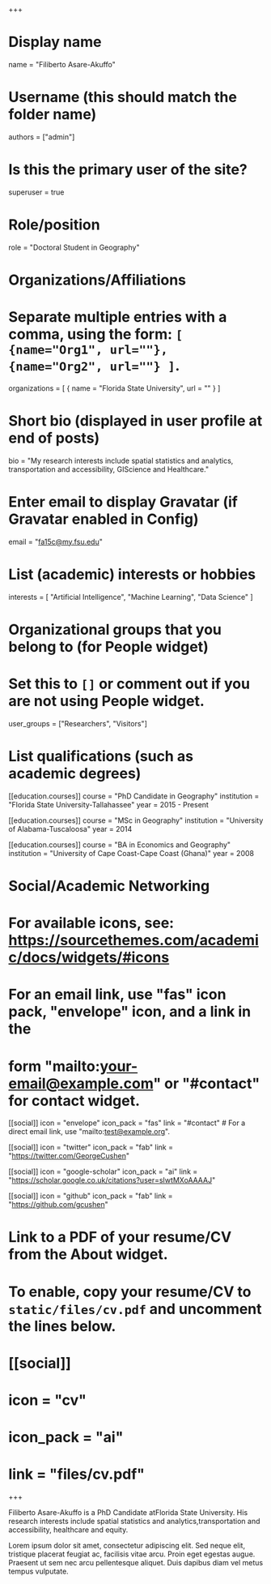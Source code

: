 +++
# Display name
name = "Filiberto Asare-Akuffo"

# Username (this should match the folder name)
authors = ["admin"]

# Is this the primary user of the site?
superuser = true

# Role/position
role = "Doctoral Student in Geography"

# Organizations/Affiliations
#   Separate multiple entries with a comma, using the form: `[ {name="Org1", url=""}, {name="Org2", url=""} ]`.
organizations = [ { name = "Florida State University", url = "" } ]

# Short bio (displayed in user profile at end of posts)
bio = "My research interests include spatial statistics and analytics, transportation and accessibility, GIScience and Healthcare."

# Enter email to display Gravatar (if Gravatar enabled in Config)
email = "fa15c@my.fsu.edu"

# List (academic) interests or hobbies
interests = [
  "Artificial Intelligence",
  "Machine Learning",
  "Data Science"
]

# Organizational groups that you belong to (for People widget)
#   Set this to `[]` or comment out if you are not using People widget.
user_groups = ["Researchers", "Visitors"]

# List qualifications (such as academic degrees)
[[education.courses]]
  course = "PhD Candidate in Geography"
  institution = "Florida State University-Tallahassee"
  year = 2015 - Present

[[education.courses]]
  course = "MSc in Geography"
  institution = "University of Alabama-Tuscaloosa"
  year = 2014

[[education.courses]]
  course = "BA in Economics and Geography"
  institution = "University of Cape Coast-Cape Coast (Ghana)"
  year = 2008

# Social/Academic Networking
# For available icons, see: https://sourcethemes.com/academic/docs/widgets/#icons
#   For an email link, use "fas" icon pack, "envelope" icon, and a link in the
#   form "mailto:your-email@example.com" or "#contact" for contact widget.

[[social]]
  icon = "envelope"
  icon_pack = "fas"
  link = "#contact"  # For a direct email link, use "mailto:test@example.org".

[[social]]
  icon = "twitter"
  icon_pack = "fab"
  link = "https://twitter.com/GeorgeCushen"

[[social]]
  icon = "google-scholar"
  icon_pack = "ai"
  link = "https://scholar.google.co.uk/citations?user=sIwtMXoAAAAJ"

[[social]]
  icon = "github"
  icon_pack = "fab"
  link = "https://github.com/gcushen"

# Link to a PDF of your resume/CV from the About widget.
# To enable, copy your resume/CV to `static/files/cv.pdf` and uncomment the lines below.
# [[social]]
#   icon = "cv"
#   icon_pack = "ai"
#   link = "files/cv.pdf"

+++

Filiberto Asare-Akuffo is a PhD Candidate atFlorida State University. His research interests include spatial statistics and analytics,transportation and accessibility, healthcare and equity.

Lorem ipsum dolor sit amet, consectetur adipiscing elit. Sed neque elit, tristique placerat feugiat ac, facilisis vitae arcu. Proin eget egestas augue. Praesent ut sem nec arcu pellentesque aliquet. Duis dapibus diam vel metus tempus vulputate. 

